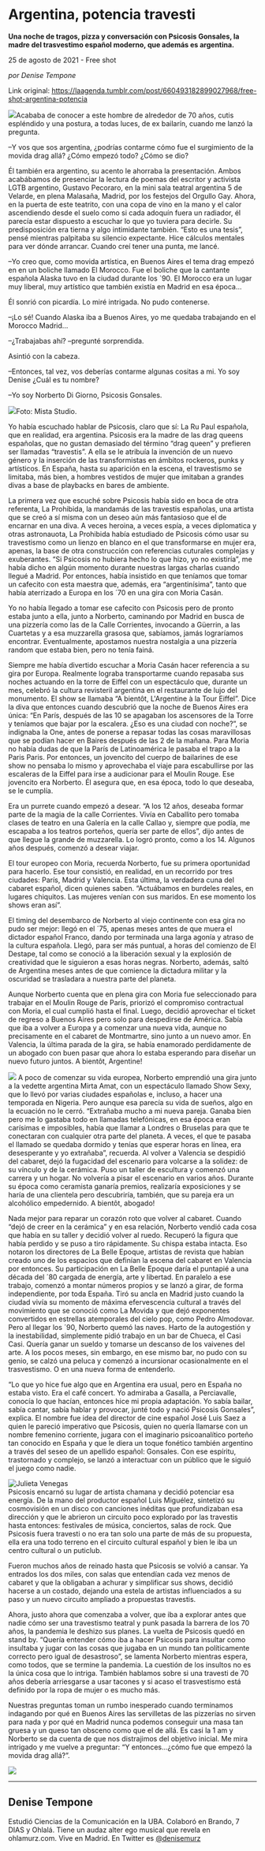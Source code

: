 # Argentina, potencia travesti

**Una noche de tragos, pizza y conversación con Psicosis Gonsales, la madre del trasvestimo español moderno, que además es argentina.**

25 de agosto de 2021 - Free shot

_por Denise Tempone_

Link original: https://laagenda.tumblr.com/post/660493182899027968/free-shot-argentina-potencia

![](https://64.media.tumblr.com/f9fd064beccbad5cbfa47d1e5b441b9e/ff335e3ae7da13a1-6b/s500x750/1d9d442f4ecbda14ef36227245673871c5309210.jpg)Acababa de conocer a este hombre de alrededor de 70
años, cutis espléndido y una postura, a todas luces, de ex bailarín, cuando me
lanzó la pregunta.

–Y vos que sos argentina,
¿podrías contarme cómo fue el surgimiento de la movida drag allá? ¿Cómo empezó
todo? ¿Cómo se dio?

Él también era argentino, su acento le ahorraba la
presentación. Ambos acabábamos de presenciar la lectura de poemas del escritor
y activista LGTB argentino, Gustavo Pecoraro, en la mini sala teatral argentina
5 de Velarde, en plena Malasaña, Madrid, por los festejos del Orgullo Gay.
Ahora, en la puerta de este teatrito, con una copa de vino en la mano y el
calor ascendiendo desde el suelo como si cada adoquín fuera un radiador, él
parecía estar dispuesto a escuchar lo que yo tuviera para decirle. Su
predisposición era tierna y algo intimidante también. “Esto es una tesis”,
pensé mientras palpitaba su silencio expectante. Hice cálculos mentales para
ver dónde arrancar. Cuando creí tener una punta, me lancé.

–Yo creo que, como movida
artística, en Buenos Aires el tema drag empezó en en un boliche llamado El
Morocco. Fue el boliche que la cantante española Alaska tuvo en la ciudad
durante los `90. El Morocco era un lugar muy liberal, muy artístico que también
existía en Madrid en esa época…

Él sonrió con picardía. Lo miré intrigada.  No pudo contenerse.

–¡Lo sé! Cuando Alaska iba a
Buenos Aires, yo me quedaba trabajando en el Morocco Madrid…

–¿Trabajabas ahí? –pregunté
sorprendida. 

Asintió con la cabeza.

–Entonces, tal vez, vos deberías contarme
algunas cositas a mi. Yo soy Denise ¿Cuál es tu nombre?

–Yo soy Norberto Di Giorno, Psicosis
Gonsales. 

![](https://64.media.tumblr.com/f9fd064beccbad5cbfa47d1e5b441b9e/ff335e3ae7da13a1-6b/s500x750/1d9d442f4ecbda14ef36227245673871c5309210.jpg)Foto: Mista Studio.


Yo había
escuchado hablar de Psicosis, claro que sí: La Ru Paul española, que en
realidad, era argentina. Psicosis era la madre de las drag queens españolas,
que no gustan demasiado del término “drag queen” y prefieren ser llamadas
“travestis”. A ella se le atribuía la invención de un nuevo género y la
inserción de las transformistas en ámbitos rockeros, punks y artísticos. En
España, hasta su aparición en la escena, el travestismo se limitaba, más bien,
a hombres vestidos de mujer que imitaban a grandes divas a base de playbacks en
bares de ambiente. 

La primera vez
que escuché sobre Psicosis había sido en boca de otra referenta, La Prohibida,
la mandamás de las travestis españolas, una artista que se creó a sí misma con
un deseo aún más fantasioso que el de encarnar en una diva. A veces heroina, a
veces espía, a veces diplomatica y otras astronauota, La Prohibida había
estudiado de Psicosis cómo usar su travestismo como un lienzo en blanco en el
que transformarse en mujer era, apenas, la base de otra construcción con
referencias cuturales complejas y exuberantes. “Si Psicosis no hubiera hecho lo
que hizo, yo no existiría”, me había dicho en algún momento durante nuestras
largas charlas cuando llegué a Madrid. Por entonces, había insistido en
que  teníamos que tomar un cafecito con
esta maestra que, además, era “argentinísima”, tanto que había aterrizado a
Europa en los ´70 en una gira con Moria 
Casán. 

Yo no había
llegado a tomar ese cafecito con Psicosis pero de pronto estaba junto a ella,
junto a Norberto, caminando por Madrid en busca de una pizzería como las de la
Calle Corrientes, invocando a Güerrin, a las Cuartetas y a esa
muzzarella grasosa que, sabíamos, jamás lograríamos encontrar. Eventualmente,
apostamos nuestra nostalgia a una pizzería random que estaba bien, pero no
tenía fainá. 

Siempre me había
divertido escuchar a Moria Casán hacer referencia a su gira por Europa.
Realmente lograba transportarme cuando repasaba sus noches actuando en la torre
de Eiffel con un espectáculo que, durante un mes, celebró la cultura revisteril
argentina en el restaurante de lujo del monumento. El show se llamaba “A
bientôt, L'Argentine à la Tour Eiffel”. Dice la diva que entonces cuando
descubrió que la noche de Buenos Aires era única: “En París, después de las 10
se apagaban los ascensores de la Torre y teníamos que bajar por la escalera.
¿Eso es una ciudad con noche?”, se indignaba la One, antes de ponerse a repasar
todas las cosas maravillosas que se podían hacer en Baires después de las 2 de
la mañana. Para Moria no había dudas de que la París de Latinoamérica le pasaba
el trapo a la Paris Paris. Por entonces, un jovencito del cuerpo de bailarines
de ese show no pensaba lo mismo y aprovechaba el viaje para escabullirse por
las escaleras de la Eiffel para irse a audicionar para el Moulin Rouge. Ese
jovencito era Norberto. Él asegura que, en esa época, todo lo que deseaba, se
le cumplía. 

Era un purrete
cuando empezó a desear. “A los 12 años, deseaba formar parte de la magia de la
calle Corrientes. Vivía en Caballito pero tomaba clases de teatro en una
Galería en la calle Callao y, siempre que podía, me escapaba a los teatros
porteños, quería ser parte de ellos”, dijo antes de que llegue la grande de
muzzarella. Lo logró pronto, como a los 14. Algunos años después, comenzó a
desear viajar.

El tour europeo
con Moria, recuerda Norberto, fue su primera oportunidad para hacerlo. Ese tour
consistió, en realidad, en un recorrido por tres ciudades: París, Madrid y
Valencia. Esta última, la verdadera cuna del cabaret español, dicen quienes
saben. “Actuábamos en burdeles reales, en lugares chiquitos. Las mujeres venían
con sus maridos. En ese momento los shows eran así”. 

El timing del
desembarco de Norberto al viejo continente con esa gira no pudo ser mejor:
llegó en el ´75, apenas meses antes de que muera el dictador español Franco,
dando por terminada una larga agonía y atraso de la cultura española. Llegó,
para ser más puntual, a horas del comienzo de El Destape, tal como se conoció a
la liberación sexual y la explosión de creatividad que le siguieron a esas
horas negras. Norberto, además, saltó de Argentina meses antes de que comience
la dictadura militar y la oscuridad se trasladara a nuestra parte del planeta. 

Aunque Norberto
cuenta que en plena gira con Moria fue seleccionado para trabajar en el Moulin
Rouge de París, priorizó el compromiso contractual con Moria, el cual cumplió
hasta el final. Luego, decidió aprovechar el ticket de regreso a Buenos Aires
pero solo para despedirse de América. Sabía que iba a volver a Europa y a
comenzar una nueva vida, aunque no precisamente en el cabaret de Montmartre,
sino junto a un nuevo amor. En Valencia, la última parada de la gira, se había
enamorado perdidamente de un abogado con buen pasar que ahora lo estaba
esperando para diseñar un nuevo futuro juntos. A bientôt, Argentine! 

![](https://64.media.tumblr.com/0e4953cacee63fa2a8843a2a1168985c/ff335e3ae7da13a1-ed/s500x750/df03b2ce11c56b9d889abdeffcf5bbffe63ad144.jpg)
A poco de
comenzar su vida europea, Norberto emprendió una gira junto a la vedette
argentina Mirta Amat, con un espectáculo llamado Show Sexy, que lo llevó por
varias ciudades españolas e, incluso, a hacer una temporada en Nigeria. Pero
aunque esa parecía su vida de sueños, algo en la ecuación no le cerró.
“Extrañaba mucho a mi nueva pareja. Ganaba bien pero me lo gastaba todo en
llamadas telefónicas, en esa época eran carísimas e imposibles, había que
llamar a Londres o Bruselas para que te conectaran con cualquier otra parte del
planeta. A veces, el que te pasaba el llamado se quedaba dormido y tenías que
esperar horas en línea, era desesperante y yo extrañaba”, recuerda.  Al volver a Valencia se despidió del cabaret,
dejó la fugacidad del escenario para volcarse a la solidez: de su vínculo y de
la cerámica. Puso un taller de escultura y comenzó una carrera y un hogar. No
volvería a pisar el escenario en varios años. Durante su época como ceramista
ganaría premios, realizaría exposiciones y se haría de una clientela pero
descubriría, también, que su pareja era un alcohólico empedernido. A bientôt,
abogado! 

Nada mejor para
reparar un corazón roto que volver al cabaret. Cuando “dejó de creer en la
cerámica” y en esa relación, Norberto vendió cada cosa que había en su taller y
decidió volver al ruedo. Recuperó la figura que había perdido y se puso a tiro
rápidamente. Su chispa estaba intacta. Eso notaron los directores de  La Belle Epoque, artistas de revista que
habían creado uno de los espacios que definían 
la escena del cabaret en Valencia por entonces. Su participación en La
Belle Epoque daría el puntapié a una década del ´80 cargada de energía, arte y
libertad. En paralelo a ese trabajo, comenzó a montar números propios y se lanzó
a girar, de forma independiente, por toda España. Tiró su ancla en Madrid justo
cuando la ciudad vivía su momento de máxima efervescencia cultural a través del
movimiento que se conoció como La Movida y que dejó exponentes convertidos en
estrellas atemporales del cielo pop, como Pedro Almodovar. Pero al llegar los
´90, Norberto quemó las naves. Harto de la autogestión y la inestabilidad,
simplemente pidió trabajo en un bar de Chueca, el Casi Casi. Quería ganar un
sueldo y tomarse un descanso de los vaivenes del arte. A los pocos meses, sin
embargo, en ese mismo bar, no pudo con su genio, se calzó una peluca y comenzó
a incursionar ocasionalmente en el trasvestismo. O en una nueva forma de
entenderlo. 

“Lo que yo hice
fue algo que en Argentina era usual, pero en España no estaba visto. Era el
café concert. Yo admiraba a Gasalla, a Perciavalle, conocía lo que hacían,
entonces hice mi propia adaptación. Yo sabía bailar, sabía cantar, sabía hablar
y provocar, junté todo y nació Psicosis Gonsales”, explica. El nombre fue idea
del director de cine español José Luis Saez a quien le pareció imperativo que
Psicosis, quien no quería llamarse con un nombre femenino corriente, jugara con
el imaginario psicoanalítico porteño tan conocido en España y que le diera un
toque fonético también argentino a través del seseo de un apellido español:
Gonsales. Con ese espíritu, trastornado y complejo, se lanzó a interactuar con
un  público que le siguió el juego como
nadie. 

![Julieta Venegas](https://64.media.tumblr.com/12aa32e062d612a4ed4e6a61afb29936/ff335e3ae7da13a1-8b/s250x400/9f78df89fee99c04687ee7c30f2904890c025b6a.jpg)  
Psicosis encarnó
su lugar de artista chamana y decidió potenciar esa energía. De la mano del
productor español Luis Miguélez, sintetizó su cosmovisión en un disco con
canciones inéditas que profundizaban esa dirección y que le abrieron un
circuito poco explorado por las travestis hasta entonces: festivales de música,
conciertos, salas de rock. Que Psicosis fuera travesti o no era tan solo una
parte de más de su propuesta, ella era una todo terreno en el circuito cultural
español y bien le iba un centro cultural o un puticlub. 

Fueron muchos
años de reinado hasta que Psicosis se volvió a cansar. Ya entrados los dos
miles, con salas que entendían cada vez menos de cabaret y que la obligaban a
achurar y simplificar sus shows, decidió hacerse a un costado, dejando una
estela de artistas influenciados a su paso y un nuevo circuito ampliado a
propuestas travestis. 

Ahora, justo
ahora que comenzaba a volver, que iba a explorar antes que nadie cómo ser una
travestismo teatral y  punk pasada la
barrera de los 70 años, la pandemia le deshizo sus planes. La vuelta de
Psicosis quedó en stand by. “Quería entender cómo iba a hacer Psicosis para
insultar como insultaba y jugar con las cosas que jugaba en un mundo tan
políticamente correcto pero igual de desastroso”, se lamenta Norberto mientras
espera, como todos, que se termine la pandemia. La cuestión de los insultos no
es la única cosa que lo intriga. También hablamos sobre si una travesti de 70
años debería arriesgarse a usar tacones y si acaso el trasvestismo está
definido por la ropa de mujer o es mucho más. 

Nuestras
preguntas toman un rumbo inesperado cuando terminamos indagando por qué en
Buenos Aires las servilletas de las pizzerías no sirven para nada y por qué en
Madrid nunca podemos conseguir una masa tan gruesa y un queso tan obsceno como
que el de allá. Es casi la 1 am y Norberto se da cuenta de que nos distrajimos
del objetivo inicial. Me mira intrigado y me vuelve a preguntar: “Y entonces…¿cómo fue que empezó la movida drag allá?”. 

![](https://64.media.tumblr.com/45de5cffe440d5624ce94f6116b44a35/ff335e3ae7da13a1-e6/s500x750/a41aeeb90e524de512c78704fc6947dbdac9d418.jpg)

---

Denise Tempone
--------------

 Estudió Ciencias de la Comunicación en la UBA. Colaboró en Brando, 7 DIAS y Ohlalá. Tiene un audaz alter ego musical que revela en ohlamurz.com. Vive en Madrid. En Twitter es [@denisemurz](https://twitter.com/denisemurz) 

